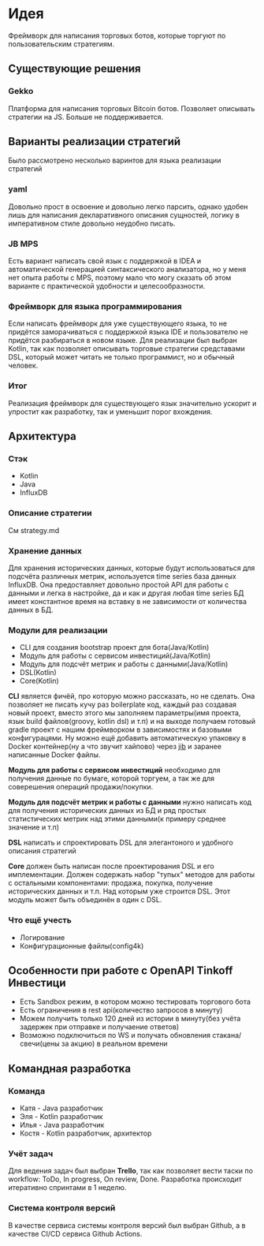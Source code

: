 # Идея

Фреймворк для написания торговых ботов, которые торгуют по пользовательским стратегиям.

## Существующие решения

### Gekko

Платформа для написания торговых Bitcoin ботов. Позволяет описывать стратегии на JS.
Больше не поддерживается.

## Варианты реализации стратегий

Было рассмотрено несколько варинтов для языка реализации стратегий

### yaml 

Довольно прост в освоение и довольно легко парсить, однако удобен лишь для написания декларативного описания сущностей, логику в императивном стиле довольно неудобно писать.

### JB MPS

Есть вариант написать свой язык с поддержкой в IDEA и автоматической генерацией синтаксического анализатора, но у меня нет опыта работы с MPS, поэтому мало что могу сказать об этом варианте с практической удобности и целесообразности.

### Фреймворк для языка программирования

Если написать фреймворк для уже существующего языка, то не придётся заморачиваться с поддержкой языка IDE и пользователю не придётся разбираться в новом языке. Для реализации был выбран Kotlin, так как позволяет описывать торговые стратегии средставами DSL, который может читать не только программист, но и обычный человек.

### Итог

Реализация фреймворк для существующего язык значительно ускорит и упростит как разработку, так и уменьшит порог вхождения.

## Архитектура

### Стэк

- Kotlin
- Java
- InfluxDB

### Описание стратегии

См strategy.md

### Хранение данных

Для хранения исторических данных, которые будут использоваться для подсчёта различных метрик, используется time series база данных InfluxDB. Она предоставляет довольно простой API для работы с данными и легка в настройке, да и как и другая любая time series БД имеет константное время на вставку в не зависимости от количества данных в БД.

### Модули для реализации

- CLI для создания bootstrap проект для бота(Java/Kotlin)
- Модуль для работы с сервисом инвестиций(Java/Kotlin)
- Модуль для подсчёт метрик и работы с данными(Java/Kotlin)
- DSL(Kotlin)
- Core(Kotlin)

**CLI** является фичёй, про которую можно рассказать, но не сделать. Она позволяет не писать кучу раз boilerplate код, каждый раз создавая новый проект, вместо этого мы заполняем параметры(имя проекта, язык build файлов(groovy, kotlin dsl) и т.п) и на выходе получаем готовый gradle проект с нашим фреймворком в зависимостях и базовыми конфигурацями. Ну можно ещё добавить автоматическую упаковку в Docker контейнер(ну а что звучит хайпово) через [jib](https://github.com/GoogleContainerTools/jib/tree/master/jib-gradle-plugin) и заранее написанные Docker файлы.

**Модуль для работы с сервисом инвестиций** необходимо для получения данные по бумаге, которой торгуем, а так же для соверешения операций продажи/покупки.

**Модуль для подсчёт метрик и работы с данными** нужно написать код для получения исторических данных из БД и ряд простых статистических метрик над этими данными(к примеру среднее значение и т.п)

**DSL** написать и спроектировать DSL для элегантоного и удобного описания стратегий

**Core** должен быть написан после проектирования DSL и его имплементации. Должен содержать набор "тупых" методов для работы с остальными компонентами: продажа, покупка, получение исторических данных и т.п. Над которым уже строится DSL. Этот модуль может быть объединён в один с DSL. 

### Что ещё учесть

- Логирование
- Конфигурационные файлы(config4k)

## Особенности при работе с OpenAPI Tinkoff Инвестици

- Есть Sandbox режим, в котором можно тестировать торгового бота
- Есть ограничения в rest api(количество запросов в минуту)
- Можем получить только 120 дней из истории в минуту(без учёта задержек при отправке и получаение ответов)
- Возможно подключиться по WS и получать обновления стакана/свечи(цены за акцию) в реальном времени

## Командная разработка

### Команда

- Катя - Java разработчик
- Эля - Kotlin разработчик
- Илья - Java разработчик
- Костя - Kotlin разработчик, архитектор

### Учёт задач

Для ведения задач был выбран **Trello**, так как позволяет вести таски по workflow: ToDo, In progress, On review, Done. Разработка происходит итеративно спринтами в 1 неделю.

### Система контроля версий

В качестве сервиса системы контроля версий был выбран Github, а в качестве CI/CD сервиса Github Actions.